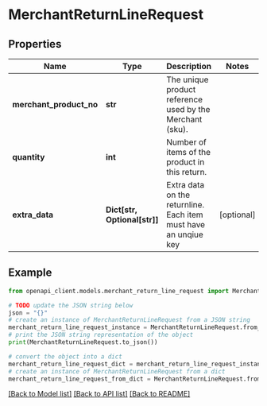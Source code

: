 # MerchantReturnLineRequest


## Properties

Name | Type | Description | Notes
------------ | ------------- | ------------- | -------------
**merchant_product_no** | **str** | The unique product reference used by the Merchant (sku). | 
**quantity** | **int** | Number of items of the product in this return. | 
**extra_data** | **Dict[str, Optional[str]]** | Extra data on the returnline. Each item must have an unqiue key | [optional] 

## Example

```python
from openapi_client.models.merchant_return_line_request import MerchantReturnLineRequest

# TODO update the JSON string below
json = "{}"
# create an instance of MerchantReturnLineRequest from a JSON string
merchant_return_line_request_instance = MerchantReturnLineRequest.from_json(json)
# print the JSON string representation of the object
print(MerchantReturnLineRequest.to_json())

# convert the object into a dict
merchant_return_line_request_dict = merchant_return_line_request_instance.to_dict()
# create an instance of MerchantReturnLineRequest from a dict
merchant_return_line_request_from_dict = MerchantReturnLineRequest.from_dict(merchant_return_line_request_dict)
```
[[Back to Model list]](../README.md#documentation-for-models) [[Back to API list]](../README.md#documentation-for-api-endpoints) [[Back to README]](../README.md)


